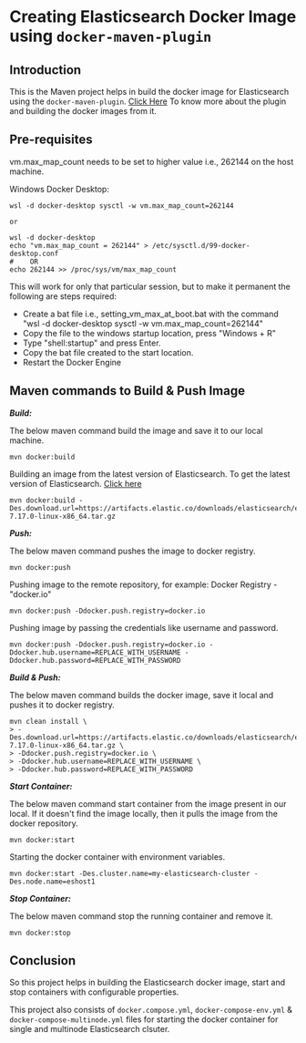 # Creating Elasticsearch Docker Image using `docker-maven-plugin`

## Introduction

This is the Maven project helps in build the docker image for Elasticsearch using the `docker-maven-plugin`. [Click Here](https://github.com/AshokKumarChoppadandi/dev-environments/tree/develop/MavenDockerHelloWorld) To know more about the plugin and building the docker images from it.

## Pre-requisites

vm.max_map_count needs to be set to higher value i.e., 262144 on the host machine.

Windows Docker Desktop:

```
wsl -d docker-desktop sysctl -w vm.max_map_count=262144

or 

wsl -d docker-desktop
echo "vm.max_map_count = 262144" > /etc/sysctl.d/99-docker-desktop.conf
#    OR
echo 262144 >> /proc/sys/vm/max_map_count
```

This will work for only that particular session, but to make it permanent the following are steps required:

* Create a bat file i.e., setting_vm_max_at_boot.bat with the command "wsl -d docker-desktop sysctl -w vm.max_map_count=262144"
* Copy the file to the windows startup location, press "Windows + R"
* Type "shell:startup" and press Enter.
* Copy the bat file created to the start location.
* Restart the Docker Engine

## Maven commands to Build & Push Image

***Build:***

The below maven command build the image and save it to our local machine.

```
mvn docker:build
```

Building an image from the latest version of Elasticsearch. To get the latest version of Elasticsearch. [Click here](https://www.elastic.co/downloads/elasticsearch)

```
mvn docker:build -Des.download.url=https://artifacts.elastic.co/downloads/elasticsearch/elasticsearch-7.17.0-linux-x86_64.tar.gz
```

***Push:***

The below maven command pushes the image to docker registry.

```
mvn docker:push
```

Pushing image to the remote repository, for example: Docker Registry - "docker.io"

```
mvn docker:push -Ddocker.push.registry=docker.io
```

Pushing image by passing the credentials like username and password.

```
mvn docker:push -Ddocker.push.registry=docker.io -Ddocker.hub.username=REPLACE_WITH_USERNAME -Ddocker.hub.password=REPLACE_WITH_PASSWORD
```

***Build & Push:***

The below maven command builds the docker image, save it local and pushes it to docker registry.

```
mvn clean install \
> -Des.download.url=https://artifacts.elastic.co/downloads/elasticsearch/elasticsearch-7.17.0-linux-x86_64.tar.gz \
> -Ddocker.push.registry=docker.io \
> -Ddocker.hub.username=REPLACE_WITH_USERNAME \
> -Ddocker.hub.password=REPLACE_WITH_PASSWORD
```

***Start Container:***

The below maven command start container from the image present in our local. If it doesn't find the image locally, then it pulls the image from the docker repository.

```
mvn docker:start
```

Starting the docker container with environment variables.

```
mvn docker:start -Des.cluster.name=my-elasticsearch-cluster -Des.node.name=eshost1
```

***Stop Container:***

The below maven command stop the running container and remove it.

```
mvn docker:stop
```

## Conclusion

So this project helps in building the Elasticsearch docker image, start and stop containers with configurable properties.

This project also consists of `docker.compose.yml`, `docker-compose-env.yml` & `docker-compose-multinode.yml` files for starting the docker container for single and multinode Elasticsearch clsuter.
